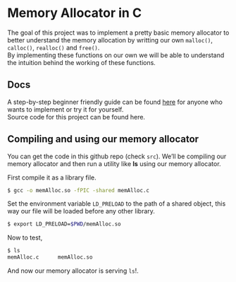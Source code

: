 # Memory Allocator in C

The goal of this project was to implement a pretty basic memory allocator to better understand the memory allocation by writting our own `malloc()`, `calloc()`, `realloc()` and `free()`. <br/>
By implementing these functions on our own we will be able to understand the intuition behind the working of these functions.

## Docs

A step-by-step beginner friendly guide can be found [here](https://github.com/Harshitv21/Memory-Allocator-In-C/blob/main/Docs/Memory%20Allocator.md) for anyone who wants to implement or try it for yourself. <br/>
Source code for this project can be found here.

## Compiling and using our memory allocator

You can get the code in this github repo (check `src`).
We’ll be compiling our memory allocator and then run a utility like **ls** using our memory allocator.

First compile it as a library file.

```bash
$ gcc -o memAlloc.so -fPIC -shared memAlloc.c
```

Set the environment variable `LD_PRELOAD` to the path of a shared object, this way our file will be loaded before any other library.

```bash
$ export LD_PRELOAD=$PWD/memAlloc.so
```

Now to test,

```bash
$ ls
memAlloc.c		memAlloc.so
```

And now our memory allocator is serving `ls`!.
